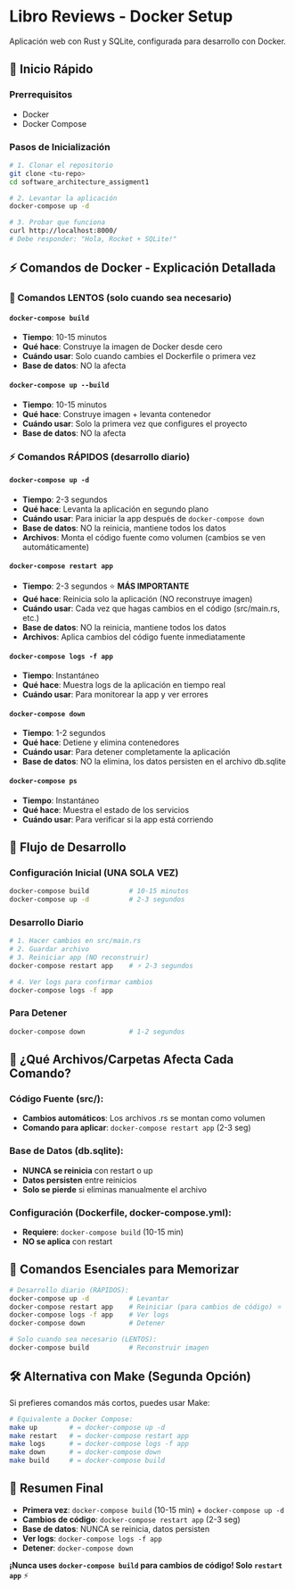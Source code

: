 # Libro Reviews - Docker Setup

Aplicación web con Rust y SQLite, configurada para desarrollo con Docker.

## 🚀 Inicio Rápido

### Prerrequisitos
- Docker
- Docker Compose

### Pasos de Inicialización
```bash
# 1. Clonar el repositorio
git clone <tu-repo>
cd software_architecture_assigment1

# 2. Levantar la aplicación
docker-compose up -d

# 3. Probar que funciona
curl http://localhost:8000/
# Debe responder: "Hola, Rocket + SQLite!"
```

## ⚡ Comandos de Docker - Explicación Detallada

### 🐌 Comandos LENTOS (solo cuando sea necesario)

#### `docker-compose build`
- **Tiempo**: 10-15 minutos
- **Qué hace**: Construye la imagen de Docker desde cero
- **Cuándo usar**: Solo cuando cambies el Dockerfile o primera vez
- **Base de datos**: NO la afecta

#### `docker-compose up --build`
- **Tiempo**: 10-15 minutos
- **Qué hace**: Construye imagen + levanta contenedor
- **Cuándo usar**: Solo la primera vez que configures el proyecto
- **Base de datos**: NO la afecta

### ⚡ Comandos RÁPIDOS (desarrollo diario)

#### `docker-compose up -d`
- **Tiempo**: 2-3 segundos
- **Qué hace**: Levanta la aplicación en segundo plano
- **Cuándo usar**: Para iniciar la app después de `docker-compose down`
- **Base de datos**: NO la reinicia, mantiene todos los datos
- **Archivos**: Monta el código fuente como volumen (cambios se ven automáticamente)

#### `docker-compose restart app`
- **Tiempo**: 2-3 segundos ⭐ **MÁS IMPORTANTE**
- **Qué hace**: Reinicia solo la aplicación (NO reconstruye imagen)
- **Cuándo usar**: Cada vez que hagas cambios en el código (src/main.rs, etc.)
- **Base de datos**: NO la reinicia, mantiene todos los datos
- **Archivos**: Aplica cambios del código fuente inmediatamente

#### `docker-compose logs -f app`
- **Tiempo**: Instantáneo
- **Qué hace**: Muestra logs de la aplicación en tiempo real
- **Cuándo usar**: Para monitorear la app y ver errores

#### `docker-compose down`
- **Tiempo**: 1-2 segundos
- **Qué hace**: Detiene y elimina contenedores
- **Cuándo usar**: Para detener completamente la aplicación
- **Base de datos**: NO la elimina, los datos persisten en el archivo db.sqlite

#### `docker-compose ps`
- **Tiempo**: Instantáneo
- **Qué hace**: Muestra el estado de los servicios
- **Cuándo usar**: Para verificar si la app está corriendo

## 🔄 Flujo de Desarrollo

### Configuración Inicial (UNA SOLA VEZ)
```bash
docker-compose build          # 10-15 minutos
docker-compose up -d          # 2-3 segundos
```

### Desarrollo Diario
```bash
# 1. Hacer cambios en src/main.rs
# 2. Guardar archivo
# 3. Reiniciar app (NO reconstruir)
docker-compose restart app    # ⚡ 2-3 segundos

# 4. Ver logs para confirmar cambios
docker-compose logs -f app
```

### Para Detener
```bash
docker-compose down           # 1-2 segundos
```

## 📁 ¿Qué Archivos/Carpetas Afecta Cada Comando?

### **Código Fuente (src/):**
- **Cambios automáticos**: Los archivos .rs se montan como volumen
- **Comando para aplicar**: `docker-compose restart app` (2-3 seg)

### **Base de Datos (db.sqlite):**
- **NUNCA se reinicia** con restart o up
- **Datos persisten** entre reinicios
- **Solo se pierde** si eliminas manualmente el archivo

### **Configuración (Dockerfile, docker-compose.yml):**
- **Requiere**: `docker-compose build` (10-15 min)
- **NO se aplica** con restart

## 🎯 Comandos Esenciales para Memorizar

```bash
# Desarrollo diario (RÁPIDOS):
docker-compose up -d          # Levantar
docker-compose restart app    # Reiniciar (para cambios de código) ⭐
docker-compose logs -f app    # Ver logs
docker-compose down           # Detener

# Solo cuando sea necesario (LENTOS):
docker-compose build          # Reconstruir imagen
```

## 🛠️ Alternativa con Make (Segunda Opción)

Si prefieres comandos más cortos, puedes usar Make:

```bash
# Equivalente a Docker Compose:
make up        # = docker-compose up -d
make restart   # = docker-compose restart app
make logs      # = docker-compose logs -f app
make down      # = docker-compose down
make build     # = docker-compose build
```

## 📝 Resumen Final

- **Primera vez**: `docker-compose build` (10-15 min) + `docker-compose up -d`
- **Cambios de código**: `docker-compose restart app` (2-3 seg)
- **Base de datos**: NUNCA se reinicia, datos persisten
- **Ver logs**: `docker-compose logs -f app`
- **Detener**: `docker-compose down`

**¡Nunca uses `docker-compose build` para cambios de código! Solo `restart app`** ⚡
